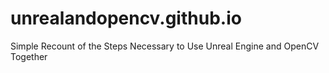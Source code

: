 # unrealandopencv.github.io
Simple Recount of the Steps Necessary to Use Unreal Engine and OpenCV Together

